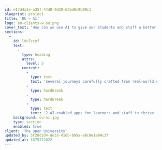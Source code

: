 ```yaml
---
id: e13d4a3e-a35f-44d8-9d20-62bd8c9b89c1
blueprint: project
title: 'OU – AI'
logo: am-clients-w_ou.png
cover_text: 'How can we use AI to give our students and staff a better learning experience?'
sections:
  -
    id: ldu7ccyf
    text:
      -
        type: heading
        attrs:
          level: 5
        content:
          -
            type: text
            text: 'Several journeys carefully crafted from real-world use cases.'
          -
            type: hardBreak
          -
            type: hardBreak
          -
            type: text
            text: '2 AI-enabled apps for learners and staff to thrive.'
    background: ou-ai.jpg
    type: section
    enabled: true
client: 'The Open University'
updated_by: 5f20d2d4-de53-416b-b95a-e8c0e1e84c3f
updated_at: 1675772022
---
```

